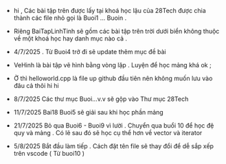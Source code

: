 - hi , Các bài tập trên được lấy tại khoá 
học lậu của 28Tech được chia thành các file
nhỏ gọi là Buoi1 ... Buoin . 
- Riêng BaiTapLinhTinh sẽ gồm các bài tập trên
trời dưới biển không thuộc về một khoá học hay
danh mục nào cả . 

- 4/7/2025 . Từ Buoi4 trở đi sẽ update thêm mục
đề bài
- VeHinh là bài tập vẽ hình bằng vòng lặp . Luyện để học mảng khá ok ;
- Ờ thì helloworld.cpp là file up github đầu tiên 
nên không muốn lưu vào đâu cả thôi hi hi
- 8/7/2025 Các thư mục Buoi...v.v sẽ gộp vào Thư mục 28Tech
- 11/7/2025 Bai18 Buoi5 sẽ giải sau khi học phần mảng
- 21/7/2025 Bỏ qua Buoi6 - Buoi9 vì lười . Chuyển qua buổi 10 để học đệ quy và mảng . Có lẽ sau đó sẽ học cụ thể hơn về vector và iterator
- 5/8/2025 Bắt đầu làm tiếp . Cách đặt tên file sẽ thay đổi để dễ sắp xếp trên vscode ( Từ buoi10 )
